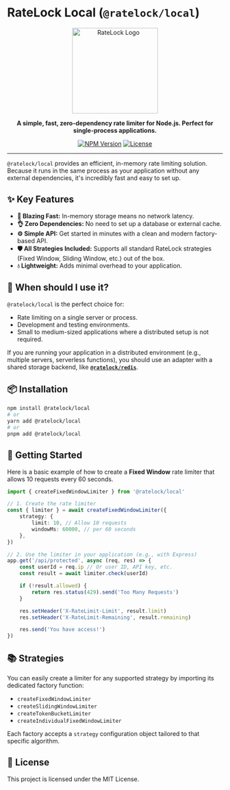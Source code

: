 # RateLock Local (`@ratelock/local`)

<p align="center">
  <img src="https://raw.githubusercontent.com/ratelock/ratelock/main/apps/playground/public/logo.svg" alt="RateLock Logo" width="200">
</p>

<p align="center">
  <strong>A simple, fast, zero-dependency rate limiter for Node.js. Perfect for single-process applications.</strong>
</p>

<p align="center">
  <a href="https://www.npmjs.com/package/@ratelock/local"><img src="https://img.shields.io/npm/v/@ratelock/local.svg" alt="NPM Version"></a>
  <a href="https://github.com/ratelock/ratelock/blob/main/LICENSE"><img src="https://img.shields.io/npm/l/@ratelock/core.svg" alt="License"></a>
</p>

---

`@ratelock/local` provides an efficient, in-memory rate limiting solution. Because it runs in the same process as your application without any external dependencies, it's incredibly fast and easy to set up.

## ✨ Key Features

- **🚀 Blazing Fast:** In-memory storage means no network latency.
- **👌 Zero Dependencies:** No need to set up a database or external cache.
- **⚙️ Simple API:** Get started in minutes with a clean and modern factory-based API.
- **🛡️ All Strategies Included:** Supports all standard RateLock strategies (Fixed Window, Sliding Window, etc.) out of the box.
- **💧 Lightweight:** Adds minimal overhead to your application.

## 🤔 When should I use it?

`@ratelock/local` is the perfect choice for:

- Rate limiting on a single server or process.
- Development and testing environments.
- Small to medium-sized applications where a distributed setup is not required.

If you are running your application in a distributed environment (e.g., multiple servers, serverless functions), you should use an adapter with a shared storage backend, like **[`@ratelock/redis`](#)**.

## 📦 Installation

```bash
npm install @ratelock/local
# or
yarn add @ratelock/local
# or
pnpm add @ratelock/local
```

## 🚀 Getting Started

Here is a basic example of how to create a **Fixed Window** rate limiter that allows 10 requests every 60 seconds.

```typescript
import { createFixedWindowLimiter } from '@ratelock/local'

// 1. Create the rate limiter
const { limiter } = await createFixedWindowLimiter({
    strategy: {
        limit: 10, // Allow 10 requests
        windowMs: 60000, // per 60 seconds
    },
})

// 2. Use the limiter in your application (e.g., with Express)
app.get('/api/protected', async (req, res) => {
    const userId = req.ip // Or user ID, API key, etc.
    const result = await limiter.check(userId)

    if (!result.allowed) {
        return res.status(429).send('Too Many Requests')
    }

    res.setHeader('X-RateLimit-Limit', result.limit)
    res.setHeader('X-RateLimit-Remaining', result.remaining)

    res.send('You have access!')
})
```

## 📚 Strategies

You can easily create a limiter for any supported strategy by importing its dedicated factory function:

- `createFixedWindowLimiter`
- `createSlidingWindowLimiter`
- `createTokenBucketLimiter`
- `createIndividualFixedWindowLimiter`

Each factory accepts a `strategy` configuration object tailored to that specific algorithm.

## 📜 License

This project is licensed under the MIT License.
